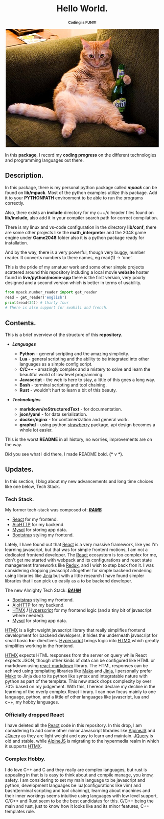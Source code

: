 <center>

# Hello World.
<small><b>Coding is FUN!!!</b></small>

![What a Good Day.](./lib/conf/whatyoudoing.jpg )

</center>

In this **package**, I record my **coding progress** on the different technologies and programming languages out there.

## Description.
In this package, there is my personal python package called ***mpack*** can be found on **lib/mpack**. Most of the python examples utilize this package. Add it to your **PYTHONPATH** environment to be able to run the programs correctly.

Also, there exists an **include** directory for my c++/c header files found on **lib/include**, also add it in your compiler search path for correct compilation.

There is my linux and vs-code configuration in the directory **lib/conf**, there are some other projects like the **math_interpreter** and the 2048 game engine under **Game2048** folder also it is a python package ready for installation.

And by the way, there is a very powerful, though very buggy, number reader. It converts numbers to there names, eg read(1) -> 'one'.

This is the pride of my amatuer work and some other simple projects scattered around this repository including a local movie **website** hoster found in **live/python/movie-app** there is the first version, very poorly designed and a second version which is better in terms of usability.
```python
from mpack.number_reader import get_reader
read = get_reader('english')
print(read(34)) # thirty four
# There is also support for swahili and french.
```

## Contents.

This is a brief overview of the structure of this **repository**.

- **_Languages_**
  +  **Python** - general scripting and the amazing simplicity.
  +  **Lua** - general scripting and the ability to be integrated into other languages as a simple config script.
  +  **C/C++** - amazingly complex and a mistery to solve and learn the beautiful world of low level programming.
  +  **Javascript** - the web is here to stay, a little of this goes a long way.
  + **Bash** - terminal scripting and tool chaining.
  + **Rust** - wouldn't hurt to learn a bit of this beauty.

- ***Technologies***
  + **markdown/reStructuredText** - for documentation.
  + **json/yaml** - for data serialization.
  + **docker/nginx** - for containerization and general work.
  + **graphql** - using python [strawberry](https://strawberry.rocks) package, api design becomes a whole lot easier.

This is the worst **README** in all history, no worries, improvements are on the way.

Did you see what I did there, I made README bold. **(\*** v **\*)**.

## Updates.
In this section, I blog about my new advancements and long time choices like one below, Tech Stack.

### Tech Stack.
My former tech-stack was composed of: ***<u><del>RAMB</del></u>***

- [React](https://react.dev 'A javascript frontent framework.') for my frontend.
- [AioHTTP](https://docs.aiohttp.org/en/stable 'A Simple light weight python package for building backends.') for my backend.
- [Mysql](https://www.mysql.com 'A relational database.') for storing app data.
- [Bootstrap](https://getbootstrap.com 'A CSS Framework for styling webpages.') styling my frontend.

Lately, I have found out that [React](https://react.dev) is a very massive framework, like yes I'm learning javascript, but that was for simple frontent motions, I am not a dedicated frontend developer. The [React](https://react.dev) ecosystem is too complex for me, don't get me started with webpack and its configurations and react state management frameworks like [Redux](https://redux.js.org), and I wish to step back fron it.
I was considering dropping javascript altogether for simple backend rendering using libraries like [Jinja](https://jinja.palletsprojects.com/en/3.1.x) but with a little research I have found simpler libraries that I can pick up easily as a to be backend developer.

The new Almighty Tech Stack: ***<u>BAHM</u>***
- [Bootstrap](https://getbootstrap.com 'A CSS Framework for styling webpages.') styling my frontend.
- [AioHTTP](https://docs.aiohttp.org/en/stable 'A Simple light weight python package for building backends.') for my backend.
- [HTMX](https://htmx.org 'A javascript frontent framework.') **/** [Hyperscript](https://hyperscript.org 'Simple HTMX like library that uses javascript underneath to get things done.') for my frontend logic (and a tiny bit of javascript where needed).
- [Mysql](https://www.mysql.com 'A relational database.') for storing app data.

[HTMX](https://htmx.org) is a light weight javascript library that really simplifies frontend development for backend developers, it hides the underneath javascript for small basic **hx-** directives. [Hyperscript](https://hyperscript.org) brings logic into [HTMX](https://htmx.org) which greatly simplifies working in the frontend.

[HTMX](https://htmx.org) expects HTML responses from the server on query while React expects JSON, though other kinds of data can be configured like HTML or markdown using [react-markdown](https://www.npmjs.com/package/react-markdown) library. The HTML responses can be achived using templating libraries like [Mako](https://www.makotemplates.org) and [Jinja](https://jinja.palletsprojects.com/en/3.1.x), I personally prefer [Mako](https://www.makotemplates.org)  to Jinja due to its python like syntax and integratable nature with python as part of the template.
This new stack drops complexity by over 70% based on my judgement. With this, I hereon declare my decline in the learning of the overly complex React library.
I can now focus mainly to one language, python, and a little of other languages like javascript, lua and c++, my hobby languages.

### Officially dropped React
I have deleted all the [React](https://react.dev) code in this repository. In this drop, I am considering to add some other minor Javascript libraries like [AlpineJS](https://alpinejs.dev) and [JQuery](https://jquery.com) as they are light weight and easy to learn and maintain. [JQuery](https://jquery.com) is old and stable, while [AlpineJS](https://alpinejs.dev) is migrating to the hypermedia realm in which it supports [HTMX](https://htmx.org).

### Complex Hobby.
I do love C++ and C and they really are complex languages, but rust is appealing in that is is easy to think about and compile manage, you know, safety. I am considering to set my main language to be javascript and python, development languages be lua(configurations like vim) and bash(terminal scripting and tool chaining), learning about machines and their inner workings seems intuitive using languages with low level support, C/C++ and Rust seem to be the best candidates for this. C/C++ being the main and rust, just to know how it looks like and its minor features, C++ templates rule.